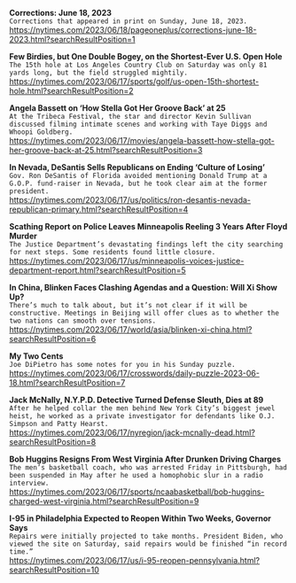 **Corrections: June 18, 2023**\
`Corrections that appeared in print on Sunday, June 18, 2023.`\
https://nytimes.com/2023/06/18/pageoneplus/corrections-june-18-2023.html?searchResultPosition=1

**Few Birdies, but One Double Bogey, on the Shortest-Ever U.S. Open Hole**\
`The 15th hole at Los Angeles Country Club on Saturday was only 81 yards long, but the field struggled mightily.`\
https://nytimes.com/2023/06/17/sports/golf/us-open-15th-shortest-hole.html?searchResultPosition=2

**Angela Bassett on ‘How Stella Got Her Groove Back’ at 25**\
`At the Tribeca Festival, the star and director Kevin Sullivan discussed filming intimate scenes and working with Taye Diggs and Whoopi Goldberg.`\
https://nytimes.com/2023/06/17/movies/angela-bassett-how-stella-got-her-groove-back-at-25.html?searchResultPosition=3

**In Nevada, DeSantis Sells Republicans on Ending ‘Culture of Losing’**\
`Gov. Ron DeSantis of Florida avoided mentioning Donald Trump at a G.O.P. fund-raiser in Nevada, but he took clear aim at the former president.`\
https://nytimes.com/2023/06/17/us/politics/ron-desantis-nevada-republican-primary.html?searchResultPosition=4

**Scathing Report on Police Leaves Minneapolis Reeling 3 Years After Floyd Murder**\
`The Justice Department’s devastating findings left the city searching for next steps. Some residents found little closure.`\
https://nytimes.com/2023/06/17/us/minneapolis-voices-justice-department-report.html?searchResultPosition=5

**In China, Blinken Faces Clashing Agendas and a Question: Will Xi Show Up?**\
`There’s much to talk about, but it’s not clear if it will be constructive. Meetings in Beijing will offer clues as to whether the two nations can smooth over tensions.`\
https://nytimes.com/2023/06/17/world/asia/blinken-xi-china.html?searchResultPosition=6

**My Two Cents**\
`Joe DiPietro has some notes for you in his Sunday puzzle.`\
https://nytimes.com/2023/06/17/crosswords/daily-puzzle-2023-06-18.html?searchResultPosition=7

**Jack McNally, N.Y.P.D. Detective Turned Defense Sleuth, Dies at 89**\
`After he helped collar the men behind New York City’s biggest jewel heist, he worked as a private investigator for defendants like O.J. Simpson and Patty Hearst.`\
https://nytimes.com/2023/06/17/nyregion/jack-mcnally-dead.html?searchResultPosition=8

**Bob Huggins Resigns From West Virginia After Drunken Driving Charges**\
`The men’s basketball coach, who was arrested Friday in Pittsburgh, had been suspended in May after he used a homophobic slur in a radio interview.`\
https://nytimes.com/2023/06/17/sports/ncaabasketball/bob-huggins-charged-west-virginia.html?searchResultPosition=9

**I-95 in Philadelphia Expected to Reopen Within Two Weeks, Governor Says**\
`Repairs were initially projected to take months. President Biden, who viewed the site on Saturday, said repairs would be finished “in record time.”`\
https://nytimes.com/2023/06/17/us/i-95-reopen-pennsylvania.html?searchResultPosition=10

